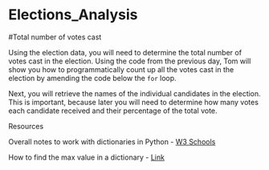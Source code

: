 # Elections_Analysis
#Total number of votes cast
<!-- 1. initialize variable to contain total votes
2. Loop through all rows, adding to total for very row

A complete list of candidates who received votes
1. count each unique candidate name

Total number of votes each candidate received
2. Initialize variable to hold total per candidate
3. For each unique candidate name, sum up every time they appear

Percentage of votes each candidate won
4. Each candidate total divide by total votes
5. format as percentage

The winner of the election based on popular vote
5. Compare all candidate totals
6. Get max count name -->



Using the election data, you will need to determine the total number of votes cast in the election. Using the code from the previous day, Tom will show you how to programmatically count up all the votes cast in the election by amending the code below the `for` loop.

Next, you will retrieve the names of the individual candidates in the election. This is important, because later you will need to determine how many votes each candidate received and their percentage of the total vote.





Resources

Overall notes to work with dictionaries in Python - [W3 Schools](https://www.w3schools.com/python/python_dictionaries.asp)

How to find the max value in a dictionary - [Link](https://www.kite.com/python/answers/how-to-find-the-max-value-in-a-dictionary-in-python)